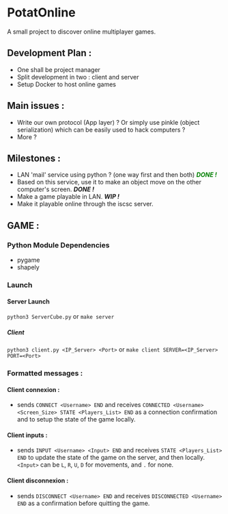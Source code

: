 # PotatOnline
A small project to discover online multiplayer games.

## Development Plan :
- One shall be project manager
- Split development in two : client and server
- Setup Docker to host online games


## Main issues :
- Write our own protocol (App layer) ? Or simply use pinkle (object serialization) which can be easily used to hack computers ?
- More ?

## Milestones :
- LAN 'mail' service using python ? (one way first and then both) ***<font color="green">DONE !</font>***
- Based on this service, use it to make an object move on the other computer's screen. ***DONE !***
- Make a game playable in LAN. ***WIP !***
- Make it playable online through the iscsc server.


## GAME :

### Python Module Dependencies
- pygame
- shapely

### Launch 

#### Server Launch
`python3 ServerCube.py` or `make server`

##### Client
`python3 client.py <IP_Server> <Port>` or `make client SERVER=<IP_Server> PORT=<Port>`

### Formatted messages :

#### Client connexion :
* sends `CONNECT <Username> END` and receives `CONNECTED <Username> <Screen_Size> STATE <Players_List> END` as a connection confirmation and to setup the state of the game locally.
#### Client inputs :
* sends `INPUT <Username> <Input> END` and receives `STATE <Players_List> END` to update the state of the game on the server, and then locally. `<Input>` can be `L`, `R`, `U`, `D` for movements, and `.` for none.
#### Client disconnexion :
* sends `DISCONNECT <Username> END` and receives `DISCONNECTED <Username> END` as a confirmation before quitting the game.

